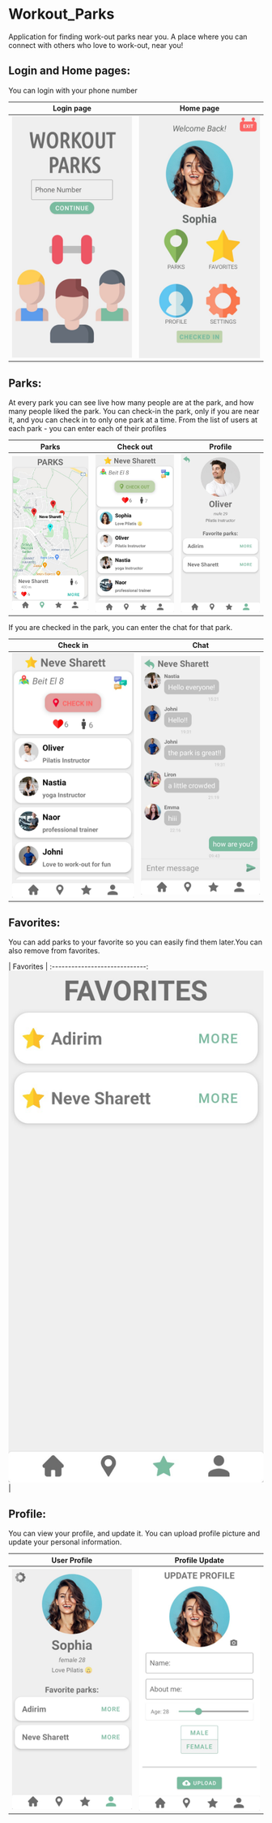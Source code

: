 # Workout_Parks
Application for finding work-out parks near you. 
A place where you can connect with others who love to work-out, near you!

## Login and Home pages:
You can login with your phone number

| Login page               | Home page                    |      
:-------------------------:|:----------------------------:|
|![](screenshots/login.jpg)| ![](screenshots/homepage.jpg)|

## Parks:
At every park you can see live how many people are at the park, and how many people liked the park. 
You can check-in the park, only if you are near it, and you can check in to only one park at a time.
From the list of users at each park - you can enter each of their profiles

| Parks                    | Check out                   |  Profile                   |            
:-------------------------:|:---------------------------:|:---------------------------:
|![](screenshots/parks.jpg)|![](screenshots/checkout.jpg)|![](screenshots/profile.jpg)|


If you are checked in the park, you can enter the chat for that park.

| Check in                   | Chat                    | 
:---------------------------:|:------------------------:
|![](screenshots/checkin.jpg)|![](screenshots/chat.jpg)|

## Favorites:
You can add parks to your favorite so you can easily find them later.You can also remove from favorites.

| Favorites                   | 
:-----------------------------:
![](screenshots/favorites.jpg)|

## Profile: 
You can view your profile, and update it. You can upload profile picture and update your personal information.

| User Profile                   | Profile Update                   |   
:-------------------------------:|:--------------------------------:|
|![](screenshots/userProfile.jpg)|![](screenshots/updateProfile.jpg)|

